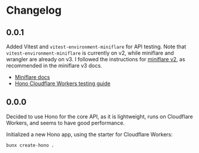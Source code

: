 # Changelog

## 0.0.1

Added Vitest and `vitest-environment-miniflare` for API testing. Note that `vitest-environment-miniflare` is currently on v2, while miniflare and wrangler are already on v3. I followed the instructions for [miniflare v2](https://legacy.miniflare.dev/testing/vitest), as recommended in the miniflare v3 docs.

- [Miniflare docs](https://miniflare.dev/)
- [Hono Cloudflare Workers testing guide](https://hono.dev/getting-started/cloudflare-workers#testing)

## 0.0.0

Decided to use Hono for the core API, as it is lightweight, runs on Cloudflare Workers, and seems to have good performance.

Initialized a new Hono app, using the starter for Cloudflare Workers:

```bash
bunx create-hono .
```


